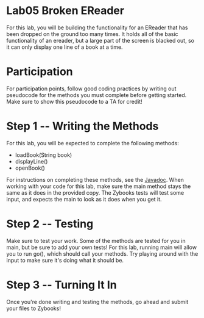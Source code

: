 # Lab05 Broken EReader
For this lab, you will be building the functionality for an EReader that has been dropped on the ground too many times. It holds all of the basic functionality
of an ereader, but a large part of the screen is blacked out, so it can only display one line of a book at a time.

# Participation
For participation points, follow good coding practices by writing out pseudocode for the methods you must complete before getting started. Make sure to show this pseudocode to a TA for credit!

# Step 1 -- Writing the Methods
For this lab, you will be expected to complete the following methods:
- loadBook(String book)
- displayLine()
- openBook()

For instructions on completing these methods, see the [Javadoc](https://csu-compsci-cs163-4.github.io/Lab09BrokenEReader/).
When working with your code for this lab, make sure the main method stays the same as it does in the provided copy. The Zybooks tests will test some input, and expects the main to look as it does when you get it.

# Step 2 -- Testing
Make sure to test your work. Some of the methods are tested for you in main, but be sure to add your own tests!
For this lab, running main will allow you to run go(), which should call your methods. Try playing around with the input to make sure it's doing what it should be.

# Step 3 -- Turning It In
Once you're done writing and testing the methods, go ahead and submit your files to Zybooks!
